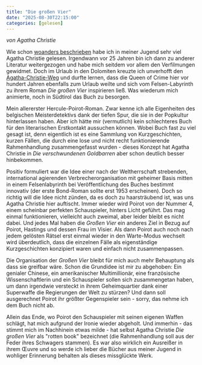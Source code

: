 ```yaml
---
title: "Die großen Vier"
date: "2025-08-30T22:15:00"
categories: [gelesen]
---
```


_von Agatha Christie_ 

Wie schon [woanders beschrieben](/2023/03/09/42x-popkultur/index.html#agatha-christie) habe ich in meiner Jugend sehr viel Agatha Christie gelesen. Irgendwann vor 25 Jahren bin ich dann zu anderer Literatur weitergezogen und habe mich seitdem vor allem den Verfilmungen gewidmet. Doch im Urlaub in den Dolomiten kreuzte ich unverhofft den [Agatha-Christie-Weg](https://magazin.raiffeisen.it/auf-den-spuren-von-agatha-christie/) und durfte lernen, dass die Queen of Crime hier vor hundert Jahren ebenfalls zum Urlaub weilte und sich vom Felsen-Labyrinth zu ihrem Roman _Die großen Vier_ inspirieren ließ. Was wiederum mich animierte, noch in Südtirol das Buch zu besorgen.

Mein allererster Hercule-Poirot-Roman. Zwar kenne ich alle Eigenheiten des belgischen Meisterdetektivs dank der tiefen Spur, die sie in der Popkultur hinterlassen haben. Aber ich hätte mir (vermutlich) kein schlechteres Buch für den literarischen Erstkontakt aussuchen können. Wobei Buch fast zu viel gesagt ist, denn eigentlich ist es eine Sammlung von Kurzgeschichten, kurzen Fällen, die durch eine lose und nicht recht funktionierende Rahmenhandlung zusammengefasst wurden - dieses Konzept hat Agatha Christie in _Die verschwundenen Goldbarren_ aber schon deutlich besser hinbekommen. 

Positiv formuliert war die Idee einer nach der Weltherrschaft strebenden, international agierenden Verbrecherorganisation mit geheimer Basis mitten in einem Felsenlabyrinth bei Veröffentlichung des Buches bestimmt innovativ (der erste Bond-Roman sollte erst 1953 erscheinen). Doch so richtig will die Idee nicht zünden, da es doch zu haarsträubend ist, was uns Agatha Christie hier auftischt. Immer wieder wird Poirot von der Nummer 4, einem scheinbar perfekten Schauspieler, hinters Licht geführt. Das mag einmal funktionieren, vielleicht auch zweimal, aber leider bleibt es nicht dabei. Und jedes Mal haben die _Großen Vier_ ein anderes Ziel in Bezug auf Poirot, Hastings und dessen Frau im Visier. Als dann Poirot auch noch nach jedem gelösten Rätsel erst einmal wieder in den Warte-Modus wechselt wird überdeutlich, dass die einzelnen Fälle als eigenständige Kurzgeschichten konzipiert waren und einfach nicht zusammenpassen.

Die Organisation der _Großen Vier_ bleibt für mich auch mehr Behauptung als dass sie greifbar wäre. Schon die Grundidee ist mir zu abgehoben: Ein genialer Chinese, ein amerikanischer Multimillionär, eine französische Wissenschaftlerin und ein Schauspieler sollen sich zusammengetan haben, um dann irgendwie versteckt in ihrem Geheimquartier dank einer Superwaffe die Regierungen der Welt zu stürzen? Und dann soll ausgerechnet Poirot ihr größter Gegenspieler sein - sorry, das nehme ich dem Buch nicht ab. 

Allein das Ende, wo Poirot den Schauspieler mit seinen eigenen Waffen schlägt, hat mich aufgrund der Ironie wieder abgeholt. Und
immerhin - das stimmt mich im Nachhinein etwas milde - hat selbst Agatha Christie _Die großen Vier_ als "rotten book" bezeichnet (die Rahmenhandlung soll aus der Feder ihres Schwagers stammen). Es war also wirklich ein Ausreißer in ihrem Œuvre und so werde ich lieber die Bücher aus meiner Jugend in wohliger Erinnerung behalten als dieses missglückte Werk.